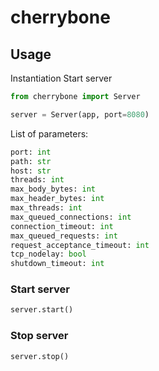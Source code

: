 # cherrybone

## Usage

Instantiation Start server
```python
from cherrybone import Server

server = Server(app, port=8080)
```

List of parameters:
```python
port: int
path: str
host: str
threads: int
max_body_bytes: int
max_header_bytes: int
max_threads: int
max_queued_connections: int
connection_timeout: int
max_queued_requests: int
request_acceptance_timeout: int
tcp_nodelay: bool
shutdown_timeout: int
```

### Start server
```python
server.start()
```

### Stop server
```python
server.stop()
```
